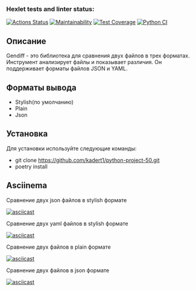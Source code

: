 ### Hexlet tests and linter status:
[![Actions Status](https://github.com/kadert1/python-project-50/actions/workflows/hexlet-check.yml/badge.svg)](https://github.com/kadert1/python-project-50/actions)
[![Maintainability](https://api.codeclimate.com/v1/badges/a8537e05304d2f040935/maintainability)](https://codeclimate.com/github/kadert1/python-project-50/maintainability)
[![Test Coverage](https://api.codeclimate.com/v1/badges/a8537e05304d2f040935/test_coverage)](https://codeclimate.com/github/kadert1/python-project-50/test_coverage)
[![Python CI](https://github.com/kadert1/python-project-50/actions/workflows/main.yml/badge.svg)](https://github.com/kadert1/python-project-50/actions/workflows/main.yml)

## Описание

Gendiff - это библиотека для сравнения двух файлов в трех форматах.
 Инструмент анализирует файлы и показывает различия. Он поддерживает форматы файлов JSON и YAML.

## Форматы вывода
- Stylish(по умолчанию)
- Plain
- Json

## Установка

Для установки используйте следующие команды:

- git clone https://github.com/kadert1/python-project-50.git
- poetry install

## Asciinema

Сравнение двух json файлов в stylish формате

[![asciicast](https://asciinema.org/a/R04XRoxaLPdXE0qND3TPjaGs2.svg)](https://asciinema.org/a/R04XRoxaLPdXE0qND3TPjaGs2)

Сравнение двух yaml файлов в stylish формате

[![asciicast](https://asciinema.org/a/ZfxNO2GOlmjafaIuavBvsHfJb.svg)](https://asciinema.org/a/ZfxNO2GOlmjafaIuavBvsHfJb)

Сравнение двух файлов в plain формате

[![asciicast](https://asciinema.org/a/yexmGoPwyVw5KiGZeBWFurzbr.svg)](https://asciinema.org/a/yexmGoPwyVw5KiGZeBWFurzbr)

Сравнение двух файлов в json формате

[![asciicast](https://asciinema.org/a/3ApBy5SqAn5bQqSJUGIj6VbMQ.svg)](https://asciinema.org/a/3ApBy5SqAn5bQqSJUGIj6VbMQ)



